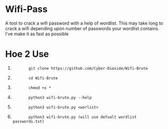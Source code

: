 # Wifi-Pass
A tool to crack a wifi password with a help of wordlist. This may take long to crack a wifi depending upon number of passwords your wordlist contains. I've make it as fast as possible



# Hoe 2 Use

1.            git clone https://github.com/Cyber-Dioxide/Wifi-Brute
2.            cd Wifi-Brute
3.            chmod +x *
4.            python3 wifi-brute.py --help
5.            python3 wifi-brute.py <worlist>
6.            python3 wifi-brute.py (will use defualt wordlist passwords.txt)

